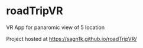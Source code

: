 # roadTripVR
VR App for panaromic view of 5 location

Project hosted at https://sagn1k.github.io/roadTripVR/
